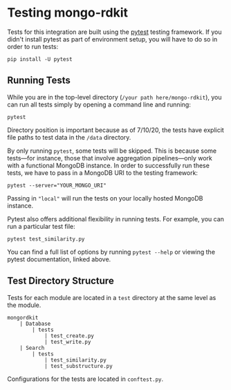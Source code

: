 # Testing mongo-rdkit
Tests for this integration are built using the [pytest](https://docs.pytest.org/en/stable/contents.html)
testing framework. If you didn't install pytest as part of environment setup, 
you will have to do so in order to run tests:
```
pip install -U pytest
```
## Running Tests
While you are in the top-level directory (`/your path here/mongo-rdkit`),
you can run all tests simply by opening a command line and running:
```
pytest
```
Directory position is important because as of 7/10/20, 
the tests have explicit file paths to test data in the `/data` directory.

By only running `pytest`, some tests will be skipped. This is because
some tests—for instance, those that involve aggregation pipelines—only work with a functional 
MongoDB instance. In order to successfully run these tests, we have to pass in
a MongoDB URI to the testing framework:
```
pytest --server="YOUR_MONGO_URI"
```
Passing in `"local"` will run the tests on your locally hosted MongoDB
instance. 

Pytest also offers additional flexibility in running tests. For example, you can 
run a particular test file: 
```
pytest test_similarity.py
```
You can find a full list of options by running `pytest --help` or viewing the pytest documentation, 
linked above.
## Test Directory Structure
Tests for each module are located in a `test` directory at the same level as the module. 
```
mongordkit
    | Database
        | tests
            | test_create.py
            | test_write.py
    | Search 
        | tests
            | test_similarity.py
            | test_substructure.py
```

Configurations for the tests are located in `conftest.py`.



